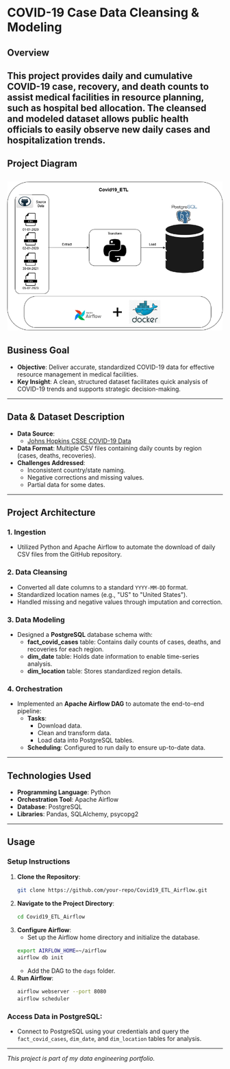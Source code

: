 # COVID-19 Case Data Cleansing & Modeling

## **Overview**
This project provides daily and cumulative COVID-19 case, recovery, and death counts to assist medical facilities in resource planning, such as hospital bed allocation. The cleansed and modeled dataset allows public health officials to easily observe new daily cases and hospitalization trends.
---
## **Project Diagram**
![alt text](Covid19_ETL(1).png)
---

## **Business Goal**
- **Objective**: Deliver accurate, standardized COVID-19 data for effective resource management in medical facilities.
- **Key Insight**: A clean, structured dataset facilitates quick analysis of COVID-19 trends and supports strategic decision-making.

---

## **Data & Dataset Description**
- **Data Source**:
  - [Johns Hopkins CSSE COVID-19 Data](https://github.com/CSSEGISandData/COVID-19)
- **Data Format**: Multiple CSV files containing daily counts by region (cases, deaths, recoveries).
- **Challenges Addressed**:
  - Inconsistent country/state naming.
  - Negative corrections and missing values.
  - Partial data for some dates.

---

## **Project Architecture**

### **1. Ingestion**
- Utilized Python and Apache Airflow to automate the download of daily CSV files from the GitHub repository.

### **2. Data Cleansing**
- Converted all date columns to a standard `YYYY-MM-DD` format.
- Standardized location names (e.g., "US" to "United States").
- Handled missing and negative values through imputation and correction.

### **3. Data Modeling**
- Designed a **PostgreSQL** database schema with:
  - **fact_covid_cases** table: Contains daily counts of cases, deaths, and recoveries for each region.
  - **dim_date** table: Holds date information to enable time-series analysis.
  - **dim_location** table: Stores standardized region details.

### **4. Orchestration**
- Implemented an **Apache Airflow DAG** to automate the end-to-end pipeline:
  - **Tasks**:
    - Download data.
    - Clean and transform data.
    - Load data into PostgreSQL tables.
  - **Scheduling**: Configured to run daily to ensure up-to-date data.

---

## **Technologies Used**
- **Programming Language**: Python
- **Orchestration Tool**: Apache Airflow
- **Database**: PostgreSQL
- **Libraries**: Pandas, SQLAlchemy, psycopg2

---

## **Usage**
### **Setup Instructions**
1. **Clone the Repository**:
   ```bash
   git clone https://github.com/your-repo/Covid19_ETL_Airflow.git
   ```
2. **Navigate to the Project Directory**:
   ```bash
   cd Covid19_ETL_Airflow
   ```
3. **Configure Airflow**:
   - Set up the Airflow home directory and initialize the database.
   ```bash
   export AIRFLOW_HOME=~/airflow
   airflow db init
   ```
   - Add the DAG to the `dags` folder.
4. **Run Airflow**:
   ```bash
   airflow webserver --port 8080
   airflow scheduler
   ```

### **Access Data in PostgreSQL**:
- Connect to PostgreSQL using your credentials and query the `fact_covid_cases`, `dim_date`, and `dim_location` tables for analysis.

---

*This project is part of my data engineering portfolio.*

